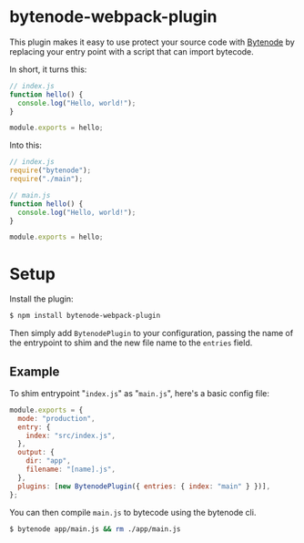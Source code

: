 # bytenode-webpack-plugin

This plugin makes it easy to use protect your source code with [Bytenode](https://github.com/OsamaAbbas/bytenode) by replacing your entry point with a script that can import bytecode.

In short, it turns this:

```js
// index.js
function hello() {
  console.log("Hello, world!");
}

module.exports = hello;
```

Into this:

```js
// index.js
require("bytenode");
require("./main");
```

```js
// main.js
function hello() {
  console.log("Hello, world!");
}

module.exports = hello;
```

# Setup

Install the plugin:

```bash
$ npm install bytenode-webpack-plugin
```

Then simply add `BytenodePlugin` to your configuration, passing the name of the entrypoint to shim and the new file name to the `entries` field.

## Example

To shim entrypoint "`index.js`" as "`main.js`", here's a basic config file:

```js
module.exports = {
  mode: "production",
  entry: {
    index: "src/index.js",
  },
  output: {
    dir: "app",
    filename: "[name].js",
  },
  plugins: [new BytenodePlugin({ entries: { index: "main" } })],
};
```

You can then compile `main.js` to bytecode using the bytenode cli.

```bash
$ bytenode app/main.js && rm ./app/main.js
```
